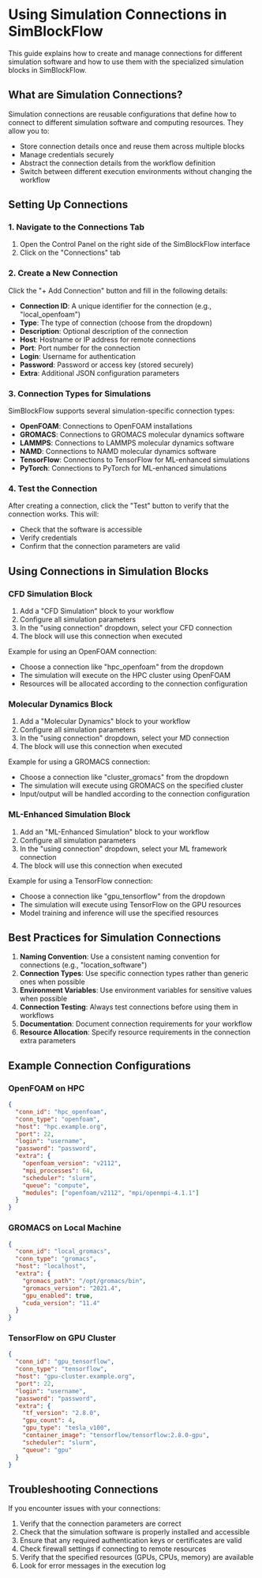 # Using Simulation Connections in SimBlockFlow

This guide explains how to create and manage connections for different simulation software and how to use them with the specialized simulation blocks in SimBlockFlow.

## What are Simulation Connections?

Simulation connections are reusable configurations that define how to connect to different simulation software and computing resources. They allow you to:

- Store connection details once and reuse them across multiple blocks
- Manage credentials securely
- Abstract the connection details from the workflow definition
- Switch between different execution environments without changing the workflow

## Setting Up Connections

### 1. Navigate to the Connections Tab

1. Open the Control Panel on the right side of the SimBlockFlow interface
2. Click on the "Connections" tab

### 2. Create a New Connection

Click the "+ Add Connection" button and fill in the following details:

- **Connection ID**: A unique identifier for the connection (e.g., "local_openfoam")
- **Type**: The type of connection (choose from the dropdown)
- **Description**: Optional description of the connection
- **Host**: Hostname or IP address for remote connections
- **Port**: Port number for the connection
- **Login**: Username for authentication
- **Password**: Password or access key (stored securely)
- **Extra**: Additional JSON configuration parameters

### 3. Connection Types for Simulations

SimBlockFlow supports several simulation-specific connection types:

- **OpenFOAM**: Connections to OpenFOAM installations
- **GROMACS**: Connections to GROMACS molecular dynamics software
- **LAMMPS**: Connections to LAMMPS molecular dynamics software
- **NAMD**: Connections to NAMD molecular dynamics software
- **TensorFlow**: Connections to TensorFlow for ML-enhanced simulations
- **PyTorch**: Connections to PyTorch for ML-enhanced simulations

### 4. Test the Connection

After creating a connection, click the "Test" button to verify that the connection works. This will:

- Check that the software is accessible
- Verify credentials
- Confirm that the connection parameters are valid

## Using Connections in Simulation Blocks

### CFD Simulation Block

1. Add a "CFD Simulation" block to your workflow
2. Configure all simulation parameters
3. In the "using connection" dropdown, select your CFD connection
4. The block will use this connection when executed

Example for using an OpenFOAM connection:
- Choose a connection like "hpc_openfoam" from the dropdown
- The simulation will execute on the HPC cluster using OpenFOAM
- Resources will be allocated according to the connection configuration

### Molecular Dynamics Block

1. Add a "Molecular Dynamics" block to your workflow
2. Configure all simulation parameters
3. In the "using connection" dropdown, select your MD connection
4. The block will use this connection when executed

Example for using a GROMACS connection:
- Choose a connection like "cluster_gromacs" from the dropdown
- The simulation will execute using GROMACS on the specified cluster
- Input/output will be handled according to the connection configuration

### ML-Enhanced Simulation Block

1. Add an "ML-Enhanced Simulation" block to your workflow
2. Configure all simulation parameters
3. In the "using connection" dropdown, select your ML framework connection
4. The block will use this connection when executed

Example for using a TensorFlow connection:
- Choose a connection like "gpu_tensorflow" from the dropdown
- The simulation will execute using TensorFlow on the GPU resources
- Model training and inference will use the specified resources

## Best Practices for Simulation Connections

1. **Naming Convention**: Use a consistent naming convention for connections (e.g., "location_software")
2. **Connection Types**: Use specific connection types rather than generic ones when possible
3. **Environment Variables**: Use environment variables for sensitive values when possible
4. **Connection Testing**: Always test connections before using them in workflows
5. **Documentation**: Document connection requirements for your workflow
6. **Resource Allocation**: Specify resource requirements in the connection extra parameters

## Example Connection Configurations

### OpenFOAM on HPC

```json
{
  "conn_id": "hpc_openfoam",
  "conn_type": "openfoam",
  "host": "hpc.example.org",
  "port": 22,
  "login": "username",
  "password": "password",
  "extra": {
    "openfoam_version": "v2112",
    "mpi_processes": 64,
    "scheduler": "slurm",
    "queue": "compute",
    "modules": ["openfoam/v2112", "mpi/openmpi-4.1.1"]
  }
}
```

### GROMACS on Local Machine

```json
{
  "conn_id": "local_gromacs",
  "conn_type": "gromacs",
  "host": "localhost",
  "extra": {
    "gromacs_path": "/opt/gromacs/bin",
    "gromacs_version": "2021.4",
    "gpu_enabled": true,
    "cuda_version": "11.4"
  }
}
```

### TensorFlow on GPU Cluster

```json
{
  "conn_id": "gpu_tensorflow",
  "conn_type": "tensorflow",
  "host": "gpu-cluster.example.org",
  "port": 22,
  "login": "username",
  "password": "password",
  "extra": {
    "tf_version": "2.8.0",
    "gpu_count": 4,
    "gpu_type": "tesla_v100",
    "container_image": "tensorflow/tensorflow:2.8.0-gpu",
    "scheduler": "slurm",
    "queue": "gpu"
  }
}
```

## Troubleshooting Connections

If you encounter issues with your connections:

1. Verify that the connection parameters are correct
2. Check that the simulation software is properly installed and accessible
3. Ensure that any required authentication keys or certificates are valid
4. Check firewall settings if connecting to remote resources
5. Verify that the specified resources (GPUs, CPUs, memory) are available
6. Look for error messages in the execution log